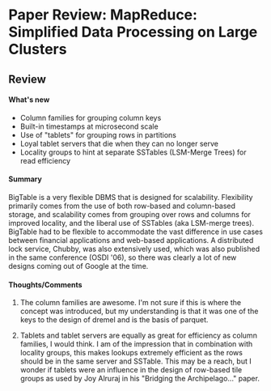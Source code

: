 # Paper Review: MapReduce: Simplified Data Processing on Large Clusters

## Review

#### What's new
* Column families for grouping column keys
* Built-in timestamps at microsecond scale
* Use of "tablets" for grouping rows in partitions
* Loyal tablet servers that die when they can no longer serve
* Locality groups to hint at separate SSTables (LSM-Merge Trees) for read efficiency

#### Summary
BigTable is a very flexible DBMS that is designed for scalability. Flexibility primarily comes from the use of both row-based and column-based storage, and scalability comes from grouping over rows and columns for improved locality, and the liberal use of SSTables (aka LSM-merge trees). BigTable had to be flexible to accommodate the vast difference in use cases between financial applications and web-based applications. A distributed lock service, Chubby, was also extensively used, which was also published in the same conference (OSDI '06), so there was clearly a lot of new designs coming out of Google at the time.


#### Thoughts/Comments
1. The column families are awesome. I'm not sure if this is where the concept was introduced,  but my understanding is that it was one of the keys to the design of dremel and is the basis of parquet.

2. Tablets and tablet servers are equally as great for efficiency as column families, I would think. I am of the impression that in combination with locality groups, this makes lookups extremely efficient as the rows should be in the same server and SSTable. This may be a reach, but I wonder if tablets were an influence in the design of row-based tile groups as used by Joy Alruraj in his "Bridging the Archipelago..." paper.
